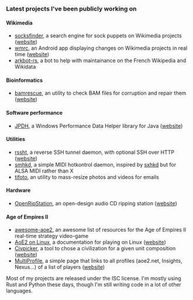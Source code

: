 ### Latest projects I've been publicly working on

#### Wikimedia

* [socksfinder](https://github.com/Arkanosis/socksfinder), a search engine for sock puppets on Wikimedia projects ([website](https://socksfinder.toolforge.org/))
* [wmrc](https://github.com/Arkanosis/wmrc), an Android app displaying changes on Wikimedia projects in real time ([website](https://wmrc.arkanosis.net/))
* [arkbot-rs](https://github.com/Arkanosis/arkbot-rs), a bot to help with maintainance on the French Wikipedia and Wikidata

#### Bioinformatics

* [bamrescue](https://github.com/Arkanosis/bamrescue), an utility to check BAM files for corruption and repair them ([website](https://bamrescue.arkanosis.net/))

#### Software performance

* [JPDH](https://github.com/Arkanosis/JPDH), a Windows Performance Data Helper library for Java ([website](https://jpdh.arkanosis.com))

#### Utilities

* [rssht](https://github.com/Arkanosis/rssht), a reverse SSH tunnel daemon, with optional SSH over HTTP ([website](https://rssht.readthedocs.io/))
* [smhkd](https://github.com/Arkanosis/smhkd), a simple MIDI hotkontrol daemon, inspired by [sxhkd](https://github.com/baskerville/sxhkd) but for ALSA MIDI rather than X
* [tifoto](https://github.com/Arkanosis/tifoto), an utility to mass-resize photos and videos for emails

#### Hardware

* [OpenRipStation](https://github.com/Arkanosis/OpenRipStation), an open-design audio CD ripping station ([website](https://ors.arkanosis.net/))

#### Age of Empires II

* [awesome-aoe2](https://github.com/Arkanosis/awesome-aoe2), an awesome list of resources for the Age of Empires II real-time strategy video-game
* [AoE2 on Linux](https://github.com/ArkanosisNet/aoe2.arkanosis.net/tree/master/linux), a documentation for playing on Linux ([website](https://aoe2.arkanosis.net/linux/))
* [Civpicker](https://github.com/ArkanosisNet/aoe2.arkanosis.net/tree/master/civpicker), a tool to chose a civilization for a given unit composition ([website](https://aoe2.arkanosis.net/civpicker/))
* [MultiProfile](https://github.com/ArkanosisNet/aoe2.arkanosis.net/tree/master/mp), a simple page that links to all profiles (aoe2.net, Insights, Nexus…) of a list of players ([website](https://aoe2.arkanosis.net/mp/))

Most of my projects are released under the ISC license. I'm mostly using Rust and Python these days, though I'm still writing code in a lot of other languages.
